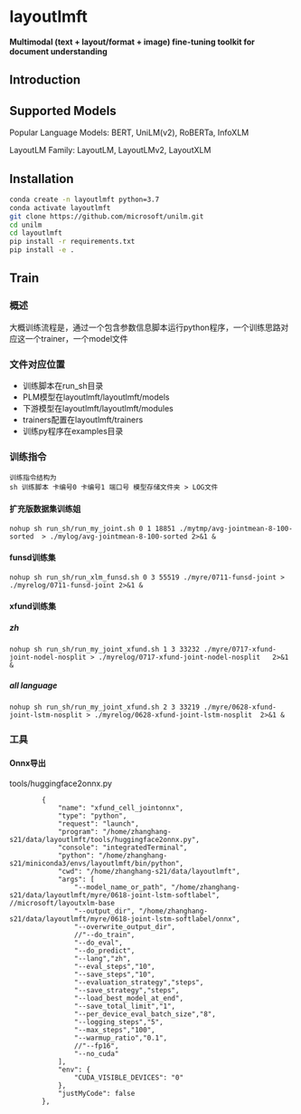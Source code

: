 # layoutlmft
**Multimodal (text + layout/format + image) fine-tuning toolkit for document understanding**

## Introduction

## Supported Models
Popular Language Models: BERT, UniLM(v2), RoBERTa, InfoXLM

LayoutLM Family: LayoutLM, LayoutLMv2, LayoutXLM

## Installation

~~~bash
conda create -n layoutlmft python=3.7
conda activate layoutlmft
git clone https://github.com/microsoft/unilm.git
cd unilm
cd layoutlmft
pip install -r requirements.txt
pip install -e .
~~~

## Train
### 概述
大概训练流程是，通过一个包含参数信息脚本运行python程序，一个训练思路对应这一个trainer，一个model文件
### 文件对应位置
- 训练脚本在run_sh目录  
- PLM模型在layoutlmft/layoutlmft/models  
- 下游模型在layoutlmft/layoutlmft/modules  
- trainers配置在layoutlmft/trainers  
- 训练py程序在examples目录  
### 训练指令
```
训练指令结构为
sh 训练脚本 卡编号0 卡编号1 端口号 模型存储文件夹 > LOG文件
```
#### 扩充版数据集训练姐
```
nohup sh run_sh/run_my_joint.sh 0 1 18851 ./mytmp/avg-jointmean-8-100-sorted  > ./mylog/avg-jointmean-8-100-sorted 2>&1 &
```
#### funsd训练集
```
nohup sh run_sh/run_xlm_funsd.sh 0 3 55519 ./myre/0711-funsd-joint > ./myrelog/0711-funsd-joint 2>&1 &
```
#### xfund训练集
##### zh
```
nohup sh run_sh/run_my_joint_xfund.sh 1 3 33232 ./myre/0717-xfund-joint-nodel-nosplit > ./myrelog/0717-xfund-joint-nodel-nosplit   2>&1 &
```
##### all language
```
nohup sh run_sh/run_my_joint_xfund.sh 2 3 33219 ./myre/0628-xfund-joint-lstm-nosplit > ./myrelog/0628-xfund-joint-lstm-nosplit  2>&1 &
```
### 工具
#### Onnx导出
tools/huggingface2onnx.py
```
        {
            "name": "xfund_cell_jointonnx",
            "type": "python",
            "request": "launch",
            "program": "/home/zhanghang-s21/data/layoutlmft/tools/huggingface2onnx.py",
            "console": "integratedTerminal",
            "python": "/home/zhanghang-s21/miniconda3/envs/layoutlmft/bin/python",
            "cwd": "/home/zhanghang-s21/data/layoutlmft",
            "args": [
                "--model_name_or_path", "/home/zhanghang-s21/data/layoutlmft/myre/0618-joint-lstm-softlabel", //microsoft/layoutxlm-base
                "--output_dir", "/home/zhanghang-s21/data/layoutlmft/myre/0618-joint-lstm-softlabel/onnx",
                "--overwrite_output_dir",
                //"--do_train",
                "--do_eval",
                "--do_predict",
                "--lang","zh",
                "--eval_steps","10",
                "--save_steps","10",
                "--evaluation_strategy","steps",
                "--save_strategy","steps",
                "--load_best_model_at_end",
                "--save_total_limit","1",
                "--per_device_eval_batch_size","8",
                "--logging_steps","5",
                "--max_steps","100",
                "--warmup_ratio","0.1",
                //"--fp16",
                "--no_cuda"
            ],
            "env": {
                "CUDA_VISIBLE_DEVICES": "0"
            }, 
            "justMyCode": false
        },
```